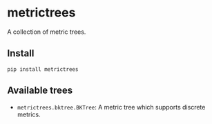 # metrictrees

A collection of metric trees.

## Install

`pip install metrictrees`

## Available trees

- `metrictrees.bktree.BKTree`: A metric tree which supports discrete metrics.
